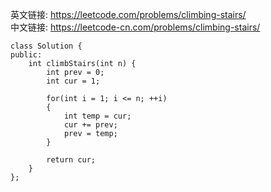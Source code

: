 
英文链接: https://leetcode.com/problems/climbing-stairs/  
中文链接: https://leetcode-cn.com/problems/climbing-stairs/

```
class Solution {
public:
    int climbStairs(int n) {
        int prev = 0;
        int cur = 1;

        for(int i = 1; i <= n; ++i)
        {
        	int temp = cur;
        	cur += prev;
        	prev = temp;
        }

        return cur;
    }
};
```

